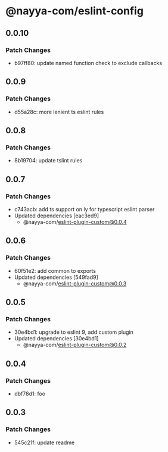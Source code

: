 # @nayya-com/eslint-config

## 0.0.10

### Patch Changes

- b97ff80: update named function check to exclude callbacks

## 0.0.9

### Patch Changes

- d55a28c: more lenient ts eslint rules

## 0.0.8

### Patch Changes

- 8b19704: update tslint rules

## 0.0.7

### Patch Changes

- c743acb: add ts support on ly for typescript eslint parser
- Updated dependencies [eac3ed9]
  - @nayya-com/eslint-plugin-custom@0.0.4

## 0.0.6

### Patch Changes

- 60f51e2: add common to exports
- Updated dependencies [549fad9]
  - @nayya-com/eslint-plugin-custom@0.0.3

## 0.0.5

### Patch Changes

- 30e4bd1: upgrade to eslint 9, add custom plugin
- Updated dependencies [30e4bd1]
  - @nayya-com/eslint-plugin-custom@0.0.2

## 0.0.4

### Patch Changes

- dbf78d1: foo

## 0.0.3

### Patch Changes

- 545c21f: update readme
